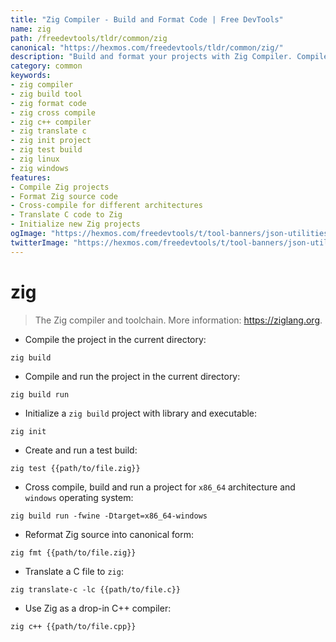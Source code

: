 ```yaml
---
title: "Zig Compiler - Build and Format Code | Free DevTools"
name: zig
path: /freedevtools/tldr/common/zig
canonical: "https://hexmos.com/freedevtools/tldr/common/zig/"
description: "Build and format your projects with Zig Compiler. Compile, test, and translate C files to Zig code. Free online tool, no registration required."
category: common
keywords:
- zig compiler
- zig build tool
- zig format code
- zig cross compile
- zig c++ compiler
- zig translate c
- zig init project
- zig test build
- zig linux
- zig windows
features:
- Compile Zig projects
- Format Zig source code
- Cross-compile for different architectures
- Translate C code to Zig
- Initialize new Zig projects
ogImage: "https://hexmos.com/freedevtools/t/tool-banners/json-utilities-banner.png"
twitterImage: "https://hexmos.com/freedevtools/t/tool-banners/json-utilities-banner.png"
---
```


# zig

> The Zig compiler and toolchain.
> More information: <https://ziglang.org>.

- Compile the project in the current directory:

`zig build`

- Compile and run the project in the current directory:

`zig build run`

- Initialize a `zig build` project with library and executable:

`zig init`

- Create and run a test build:

`zig test {{path/to/file.zig}}`

- Cross compile, build and run a project for `x86_64` architecture and `windows` operating system:

`zig build run -fwine -Dtarget=x86_64-windows`

- Reformat Zig source into canonical form:

`zig fmt {{path/to/file.zig}}`

- Translate a C file to `zig`:

`zig translate-c -lc {{path/to/file.c}}`

- Use Zig as a drop-in C++ compiler:

`zig c++ {{path/to/file.cpp}}`
